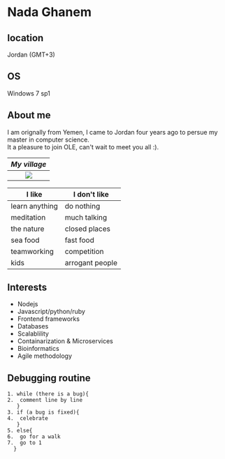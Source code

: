 
# Nada Ghanem

## location
Jordan (GMT+3)

## OS
Windows 7 sp1

## About me

I am orignally from Yemen, I came to Jordan four years ago to persue my master in computer science.  
It a pleasure to join OLE, can't wait to meet you all :).

|*My village*|
|:--:|
|![](https://i.imgur.com/Kcq4mJd.jpg)|


|I like| I don't like|
|------|-------------|
|learn anything|do nothing|
|meditation|much talking|
|the nature|closed places|
|sea food| fast food|
|teamworking| competition|
|kids| arrogant people|

## Interests 
   - Nodejs
   - Javascript/python/ruby
   - Frontend frameworks
   - Databases
   - Scalablility
   - Containarization & Microservices
   - Bioinformatics
   - Agile methodology
   
## Debugging routine
```
1. while (there is a bug){
2.  comment line by line
   }
3. if (a bug is fixed){
4.  celebrate
   }
5. else{
6.  go for a walk
7.  go to 1
  }
```
 
